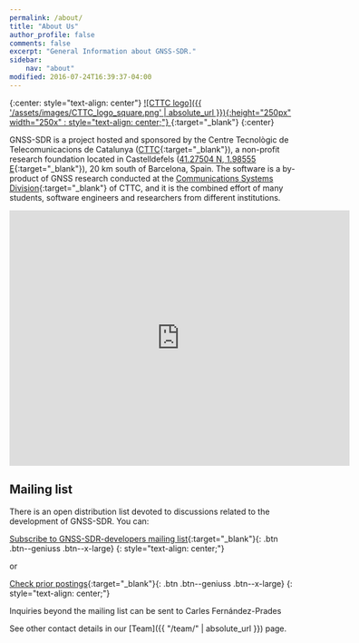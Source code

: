 ```yaml
---
permalink: /about/
title: "About Us"
author_profile: false
comments: false
excerpt: "General Information about GNSS-SDR."
sidebar:
    nav: "about"
modified: 2016-07-24T16:39:37-04:00
---
```


{:center: style="text-align: center"}
[
![CTTC logo]({{ '/assets/images/CTTC_logo_square.png' | absolute_url }}){:height="250px" width="250x" : style="text-align: center;"}
](http://www.cttc.es){:target="_blank"}
{:center}

GNSS-SDR is a project hosted and sponsored by the Centre Tecnol&ograve;gic de Telecomunicacions de Catalunya ([CTTC](http://www.cttc.cat){:target="_blank"}), a non-profit research foundation located in Castelldefels ([41.27504 N, 1.98555 E](http://maps.google.com/maps/place?q=cttc&hl=es&cid=7042995388158849575){:target="_blank"}), 20 km south of Barcelona, Spain.  The software is a by-product of GNSS research conducted at the [Communications Systems Division](http://systems.cttc.es/){:target="_blank"} of CTTC, and it is the combined effort of many students, software engineers and researchers from different institutions.

<div class="text-center">
<iframe src="https://www.google.com/maps/embed?pb=!1m14!1m8!1m3!1d5997.1091801719485!2d1.9877100000000003!3d41.275033!3m2!1i1024!2i768!4f13.1!3m3!1m2!1s0x0%3A0x61bdbefd79ec3227!2sCentre+Tecnol%C3%B2gic+de+Telecomunicacions+de+Catalunya+(CTTC)!5e0!3m2!1ses!2ses!4v1468193542395" width="600" height="450" frameborder="0" style="border:0" allowfullscreen></iframe>
</div>

## Mailing list

There is an open distribution list devoted to discussions related to the development of GNSS-SDR. You can:


[<i class="fa fa-envelope fa-lg"></i> Subscribe to GNSS-SDR-developers mailing list](https://lists.sourceforge.net/lists/listinfo/gnss-sdr-developers){:target="_blank"}{: .btn .btn--geniuss .btn--x-large}
{: style="text-align: center;"}

or

[<i class="fa fa-list-ul fa-lg"></i> Check prior postings](https://sourceforge.net/p/gnss-sdr/mailman/gnss-sdr-developers/){:target="_blank"}{: .btn .btn--geniuss .btn--x-large}
{: style="text-align: center;"}



Inquiries beyond the mailing list can be sent to Carles Fern&aacute;ndez-Prades <a href="mailto:carles.fernandez@cttc.cat"><i class="fa fa-fw fa-envelope" aria-hidden="true"></i> </a>

See other contact details in our [Team]({{ "/team/" | absolute_url }}) page.
